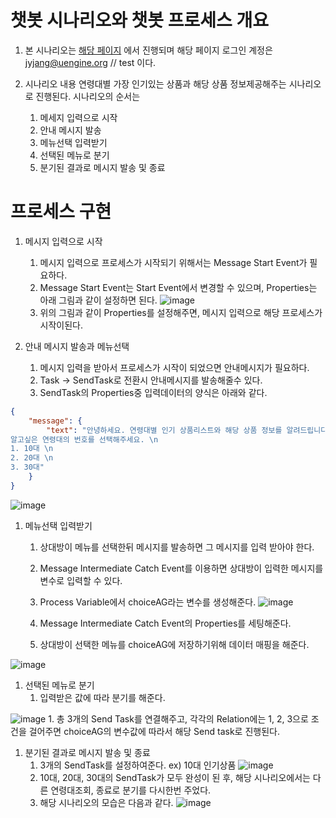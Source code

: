 # 챗봇 시나리오와 챗봇 프로세스 개요
1. 본 시나리오는 [해당 페이지](http://front-end.pas-mini.io/) 에서 진행되며 해당 페이지 로그인 계정은
jyjang@uengine.org // test 이다.

1. 시나리오 내용
연령대별 가장 인기있는 상품과 해당 상품 정보제공해주는 시나리오로 진행된다. 시나리오의 순서는
    1. 메세지 입력으로 시작
    1. 안내 메시지 발송
    1. 메뉴선택 입력받기
    1. 선택된 메뉴로 분기
    1. 분기된 결과로 메시지 발송 및 종료

# 프로세스 구현
1. 메시지 입력으로 시작 
    1. 메시지 입력으로 프로세스가 시작되기 위해서는 Message Start Event가 필요하다.
    1. Message Start Event는 Start Event에서 변경할 수 있으며, Properties는 아래 그림과 같이 설정하면 된다.
    ![image](https://user-images.githubusercontent.com/16382067/35207376-f87c74f2-ff85-11e7-8153-166f59a08c8c.png)
    1. 위의 그림과 같이 Properties를 설정해주면, 메시지 입력으로 해당 프로세스가 시작이된다.

1. 안내 메시지 발송과 메뉴선택
    1. 메시지 입력을 받아서 프로세스가 시작이 되었으면 안내메시지가 필요하다.
    1. Task -> SendTask로 전환시 안내메시지를 발송해줄수 있다.
    1. SendTask의 Properties중 입력데이터의 양식은 아래와 같다.

```json
{
    "message": {
        "text": "안녕하세요. 연령대별 인기 상품리스트와 해당 상품 정보를 알려드립니다. \n 
알고싶은 연령대의 번호를 선택해주세요. \n 
1. 10대 \n 
2. 20대 \n
3. 30대"
    }
}
```
![image](https://user-images.githubusercontent.com/16382067/35208012-63f0735c-ff89-11e7-959b-3407bb946732.png)


1. 메뉴선택 입력받기
    1. 상대방이 메뉴를 선택한뒤 메시지를 발송하면 그 메시지를 입력 받아야 한다.
    1. Message Intermediate Catch Event를 이용하면 상대방이 입력한 메시지를 변수로 입력할 수 있다.
    1. Process Variable에서 choiceAG라는 변수를 생성해준다.
![image](https://user-images.githubusercontent.com/16382067/35208047-9ab0a89e-ff89-11e7-99ce-4c7ab79ecd7d.png)
    
    1. Message Intermediate Catch Event의 Properties를 세팅해준다.
    1. 상대방이 선택한 메뉴를 choiceAG에 저장하기위해 데이터 매핑을 해준다.

![image](https://user-images.githubusercontent.com/16382067/35208097-db48abcc-ff89-11e7-8f2d-8a4d08835527.png)

1. 선택된 메뉴로 분기
    1. 입력받은 값에 따라 분기를 해준다.

![image](https://user-images.githubusercontent.com/16382067/35208171-343c2812-ff8a-11e7-8bc5-db0af91fc342.png)
    1. 총 3개의 Send Task를 연결해주고, 각각의 Relation에는 1, 2, 3으로 조건을 걸어주면 choiceAG의 변수값에 따라서 해당 Send task로 진행된다.

1. 분기된 결과로 메시지 발송 및 종료
    1. 3개의 SendTask를 설정하여준다. ex) 10대 인기상품
![image](https://user-images.githubusercontent.com/16382067/35208681-db65ac4c-ff8c-11e7-9e18-417c24ade2e1.png)
    1. 10대, 20대, 30대의 SendTask가 모두 완성이 된 후, 해당 시나리오에서는 다른 연령대조회, 종료로 분기를 다시한번 주었다.
    1. 해당 시나리오의 모습은 다음과 같다.
![image](https://user-images.githubusercontent.com/16382067/35208784-56963d32-ff8d-11e7-8c70-26bdc7250eb4.png)



